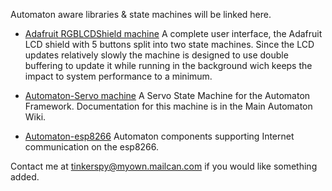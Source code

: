 Automaton aware libraries & state machines will be linked here. 

  * [Adafruit RGBLCDShield machine](/tinkerspy/Automaton_Adafruit_RGBLCDShield) A complete user interface, the Adafruit LCD shield with 5 buttons split into two state machines. Since the LCD updates relatively slowly the machine is designed to use double buffering to update it while running in the background wich keeps the impact to system performance to a minimum.

  * [Automaton-Servo machine](/tinkerspy/Automaton-Servo) A Servo State Machine for the Automaton Framework. Documentation for this machine is in the Main Automaton Wiki.

  * [Automaton-esp8266](/tinkerspy/Automaton-Esp8266/wiki) Automaton components supporting Internet communication on the esp8266.

Contact me at tinkerspy@myown.mailcan.com if you would like something added.
